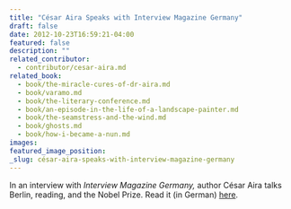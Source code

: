 ```yaml
---
title: "César Aira Speaks with Interview Magazine Germany"
draft: false
date: 2012-10-23T16:59:21-04:00
featured: false
description: ""
related_contributor:
  - contributor/cesar-aira.md
related_book:
  - book/the-miracle-cures-of-dr-aira.md
  - book/varamo.md
  - book/the-literary-conference.md
  - book/an-episode-in-the-life-of-a-landscape-painter.md
  - book/the-seamstress-and-the-wind.md
  - book/ghosts.md
  - book/how-i-became-a-nun.md
images:
featured_image_position: 
_slug: césar-aira-speaks-with-interview-magazine-germany
---
```


In an interview with _Interview Magazine Germany,_ author César Aira talks Berlin, reading, and the Nobel Prize. Read it (in German) [here](http://blog.interview.de/Interview-Cesar-Aira).

